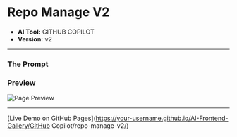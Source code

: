 # Repo Manage V2

* **AI Tool:** GITHUB COPILOT
* **Version:** v2

---

### The Prompt

>

### Preview

![Page Preview](./preview.png)

---

[Live Demo on GitHub Pages](https://your-username.github.io/AI-Frontend-Gallery/GitHub Copilot/repo-manage-v2/)
